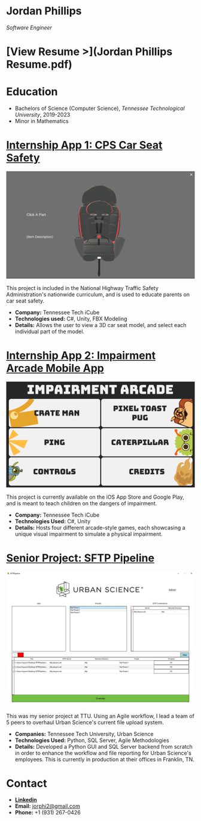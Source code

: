 # Jordan Phillips
*Software Engineer*

# [View Resume >](Jordan Phillips Resume.pdf)

# Education
* Bachelors of Science (Computer Science), *Tennessee Technological University*, 2019-2023
* Minor in Mathematics

# [Internship App 1: CPS Car Seat Safety](https://play.unity.com/mg/other/jordan-phillips-cps-car-seat-safety)
[![alt text](carseatpic.PNG)](https://play.unity.com/mg/other/jordan-phillips-cps-car-seat-safety)

This project is included in the National Highway Traffic Safety Administration's nationwide curriculum, and is used to educate parents on car seat safety.
* **Company:** Tennessee Tech iCube
* **Technologies used:** C#, Unity, FBX Modeling
* **Details:** Allows the user to view a 3D car seat model, and select each individual part of the model.

# [Internship App 2: Impairment Arcade Mobile App](https://play.google.com/store/apps/details?id=com.iCube.ImpairmentArcade)
[![alt text](ScreenShot_MainMenu.png)](https://play.google.com/store/apps/details?id=com.iCube.ImpairmentArcade)

This project is currently available on the iOS App Store and Google Play, and is meant to teach children on the dangers of impairment.
* **Company:** Tennessee Tech iCube
* **Technologies Used:** C#, Unity
* **Details:** Hosts four different arcade-style games, each showcasing a unique visual impairment to simulate a physical impairment.

# [Senior Project: SFTP Pipeline](https://play.google.com/store/apps/details?id=com.iCube.ImpairmentArcade)
[![alt text](pipelinepic.PNG)](https://github.com/Jorphi/SFTP-Pipeline)

This was my senior project at TTU. Using an Agile workflow, I lead a team of 5 peers to overhaul Urban Science's current file upload system.
* **Companies:** Tennessee Tech University, Urban Science
* **Technologies Used:** Python, SQL Server, Agile Methodologies
* **Details:** Developed a Python GUI and SQL Server backend from scratch in order to enhance the workflow and file reporting for Urban Science's employees. This is currently in production at their offices in Franklin, TN.

# Contact
* [**Linkedin**](https://www.linkedin.com/in/jorphi)
* **Email:** jorphi2@gmail.com
* **Phone:** +1 (931) 267-0426



